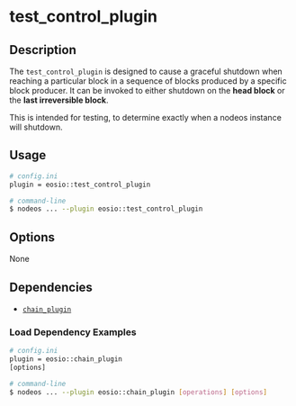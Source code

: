 # test_control_plugin

## Description

The `test_control_plugin` is designed to cause a graceful shutdown when reaching a particular block in a sequence of blocks produced by a specific block producer. It can be invoked to either shutdown on the **head block** or the **last irreversible block**.

This is intended for testing, to determine exactly when a nodeos instance will shutdown.

## Usage

```sh
# config.ini
plugin = eosio::test_control_plugin

# command-line
$ nodeos ... --plugin eosio::test_control_plugin
```

## Options

None

## Dependencies

* [`chain_plugin`](../chain_plugin/index.md)

### Load Dependency Examples

```sh
# config.ini
plugin = eosio::chain_plugin
[options]

# command-line
$ nodeos ... --plugin eosio::chain_plugin [operations] [options]
```
